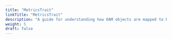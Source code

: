 ```yaml
---
title: "MetricsTrait"
linkTitle: "MetricsTrait"
description: "A guide for understanding how OAM objects are mapped to Kubernetes objects"
weight: 5
draft: false
---
```

